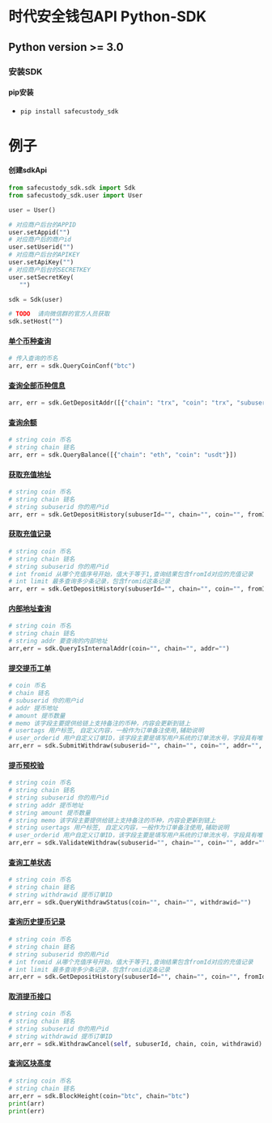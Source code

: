 # 时代安全钱包API Python-SDK  

## Python version >= 3.0  
### 安装SDK

#### pip安装

- `pip install safecustody_sdk`
    
# 例子

#### 创建sdkApi
 ```python
from safecustody_sdk.sdk import Sdk
from safecustody_sdk.user import User

user = User()

# 对应商户后台的APPID
user.setAppid("")
# 对应商户后的商户id
user.setUserid("")
# 对应商户后台的APIKEY
user.setApiKey("")
# 对应商户后台的SECRETKEY
user.setSecretKey(
    "")

sdk = Sdk(user)

# TODO  请向微信群的官方人员获取
sdk.setHost("")
``` 

#### [单个币种查询](https://github.com/chainlife-doc/wallet-api/blob/master/%E5%8D%95%E5%B8%81%E7%A7%8D%E4%BF%A1%E6%81%AF%E6%9F%A5%E8%AF%A2.md)
```python
# 传入查询的币名
arr, err = sdk.QueryCoinConf("btc")
```

#### [查询全部币种信息](https://github.com/chainlife-doc/wallet-api/blob/master/%E6%9F%A5%E8%AF%A2%E5%B8%81%E7%A7%8D%E4%BF%A1%E6%81%AF.md)
```python
arr, err = sdk.GetDepositAddr([{"chain": "trx", "coin": "trx", "subuserid": "1"}])
```

#### [查询余额](https://github.com/chainlife-doc/wallet-api/blob/master/%E6%9F%A5%E8%AF%A2%E4%BD%99%E9%A2%9D.md)
```python
# string coin 币名
# string chain 链名
arr, err = sdk.QueryBalance([{"chain": "eth", "coin": "usdt"}])
```

#### [获取充值地址](https://github.com/chainlife-doc/wallet-api/blob/master/deposit/%E8%8E%B7%E5%8F%96%E5%85%85%E5%80%BC%E5%9C%B0%E5%9D%80.md)
```python
# string coin 币名           
# string chain 链名          
# string subuserid 你的用户id
arr, err = sdk.GetDepositHistory(subuserId="", chain="", coin="", fromId=0, limit=100)
```

#### [获取充值记录](https://github.com/chainlife-doc/wallet-api/blob/master/deposit/%E8%8E%B7%E5%8F%96%E5%85%85%E5%80%BC%E8%AE%B0%E5%BD%95.md)
```python
# string coin 币名                                        
# string chain 链名                                       
# string subuserid 你的用户id                               
# int fromid 从哪个充值序号开始，值大于等于1,查询结果包含fromId对应的充值记录       
# int limit 最多查询多少条记录，包含fromid这条记录                      
arr, err = sdk.GetDepositHistory(subuserId="", chain="", coin="", fromId=0, limit=100)
```

#### [内部地址查询](https://github.com/chainlife-doc/wallet-api/blob/master/internal-addr/%E5%86%85%E9%83%A8%E5%9C%B0%E5%9D%80%E6%9F%A5%E8%AF%A2.md)
```python
# string coin 币名      
# string chain 链名     
# string addr 要查询的内部地址
arr,err = sdk.QueryIsInternalAddr(coin="", chain="", addr="")
```

#### [提交提币工单](https://github.com/chainlife-doc/wallet-api/blob/master/withdraw/%E6%8F%90%E4%BA%A4%E6%8F%90%E5%B8%81%E5%B7%A5%E5%8D%95.md)
```python
# coin 币名                        
# chain 链名                       
# subuserid 你的用户id             
# addr 提币地址                      
# amount 提币数量                    
# memo 该字段主要提供给链上支持备注的币种，内容会更新到链上       
# usertags 用户标签, 自定义内容，一般作为订单备注使用,辅助说明
# user_orderid 用户自定义订单ID，该字段主要是填写用户系统的订单流水号，字段具有唯一性（可选字段)
arr,err = sdk.SubmitWithdraw(subuserid="", chain="", coin="", addr="", amount="", memo="", usertags="",user_orderid="")
```

#### [提币预校验](https://github.com/chainlife-doc/wallet-api/blob/master/withdraw/%E6%8F%90%E5%B8%81%E9%A2%84%E6%A0%A1%E9%AA%8C%E6%8E%A5%E5%8F%A3.md)
```python
# string coin 币名                         
# string chain 链名                        
# string subuserid 你的用户id              
# string addr 提币地址                       
# string amount 提币数量                     
# string memo 该字段主要提供给链上支持备注的币种，内容会更新到链上       
# string usertags 用户标签, 自定义内容，一般作为订单备注使用,辅助说明 
# user_orderid 用户自定义订单ID，该字段主要是填写用户系统的订单流水号，字段具有唯一性（可选字段)
arr,err = sdk.ValidateWithdraw(subuserid="", chain="", coin="", addr="", amount="", memo="", usertags="",user_orderid="")
```

#### [查询工单状态](https://github.com/chainlife-doc/wallet-api/blob/master/withdraw/%E6%9F%A5%E8%AF%A2%E6%8F%90%E5%B8%81%E5%B7%A5%E5%8D%95%E7%8A%B6%E6%80%81.md)
```python
# string coin 币名          
# string chain 链名         
# string withdrawid 提币订单ID
arr,err = sdk.QueryWithdrawStatus(coin="", chain="", withdrawid="")
```

#### [查询历史提币记录](https://github.com/chainlife-doc/wallet-api/blob/master/withdraw/%E6%9F%A5%E8%AF%A2%E6%8F%90%E5%B8%81%E8%AE%B0%E5%BD%95.md)
```python
# string coin 币名                                           
# string chain 链名                                          
# string subuserid 你的用户id                                 
# int fromid 从哪个充值序号开始，值大于等于1,查询结果包含fromId对应的充值记录          
# int limit 最多查询多少条记录，包含fromid这条记录                         
arr,err = sdk.GetDepositHistory(subuserId="", chain="", coin="", fromId=0, limit=100)
```

#### [取消提币接口](https://github.com/chainlife-doc/wallet-api/blob/master/withdraw/%E5%8F%96%E6%B6%88%E6%8F%90%E5%B8%81%E6%8E%A5%E5%8F%A3.md)
```python
# string coin 币名                                           
# string chain 链名                                          
# string subuserid 你的用户id  
# string withdrawid 提币订单ID
arr,err = sdk.WithdrawCancel(self, subuserId, chain, coin, withdrawid)
```

#### [查询区块高度](https://github.com/chainlife-doc/wallet-api/blob/master/%E6%9F%A5%E8%AF%A2%E5%B8%81%E7%A7%8D%E8%8A%82%E7%82%B9%E9%AB%98%E5%BA%A6.md)
```python
# string coin 币名                                           
# string chain 链名  
arr,err = sdk.BlockHeight(coin="btc", chain="btc")
print(arr)
print(err)
```